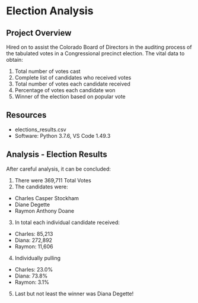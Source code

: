 # Election Analysis
## Project Overview
Hired on to assist the Colorado Board of Directors in the auditing process of the tabulated votes in a Congressional precinct election. The vital data to obtain:
1.	Total number of votes cast
2.	Complete list of candidates who received votes
3.	Total number of votes each candidate received 
4.	Percentage of votes each candidate won
5.	Winner of the election based on popular vote
 ## Resources
* elections_results.csv
* Software: Python 3.7.6, VS Code 1.49.3
 ## Analysis - Election Results
After careful analysis, it can be concluded:
1.	There were 369,711 Total Votes
2.	The candidates were:
  * Charles Casper Stockham 
  * Diane Degette
  * Raymon Anthony Doane
3.	In total each individual candidate received:
  * Charles: 85,213
  * Diana: 272,892
  * Raymon: 11,606
4.	Individually pulling 
  * Charles: 23.0%
  * Diana: 73.8%
  * Raymon: 3.1%
5.	Last but not least the winner was Diana Degette! 
